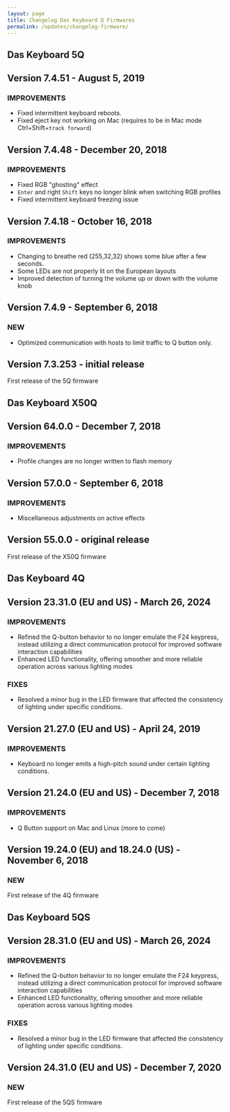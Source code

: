 ```yaml
---
layout: page
title: Changelog Das Keyboard Q Firmwares
permalink: /updates/changelog-firmware/
---
```


## **Das Keyboard 5Q**

## Version 7.4.51 - August 5, 2019

### IMPROVEMENTS

- Fixed intermittent keyboard reboots.
- Fixed eject key not working on Mac (requires to be in Mac mode Ctrl+Shift+`track forward`)

## Version 7.4.48 - December 20, 2018

### IMPROVEMENTS

- Fixed RGB "ghosting" effect
- `Enter` and right `Shift` keys no longer blink when switching RGB profiles
- Fixed intermittent keyboard freezing issue

## Version 7.4.18 - October 16, 2018

### IMPROVEMENTS

- Changing to breathe red (255,32,32) shows some blue after a few seconds.
- Some LEDs are not properly lit on the European layouts
- Improved detection of turning the volume up or down with the volume knob

## Version 7.4.9 - September 6, 2018

### NEW

- Optimized communication with hosts to limit traffic to Q button only.

## Version 7.3.253 - initial release

First release of the 5Q firmware

## **Das Keyboard X50Q**

## Version 64.0.0 - December 7, 2018

### IMPROVEMENTS

- Profile changes are no longer written to flash memory

## Version 57.0.0 - September 6, 2018

### IMPROVEMENTS

- Miscellaneous adjustments on active effects

## Version 55.0.0 - original release

First release of the X50Q firmware

## **Das Keyboard 4Q**

## Version 23.31.0 (EU and US) - March 26, 2024

### IMPROVEMENTS

- Refined the Q-button behavior to no longer emulate the F24 keypress, instead utilizing a direct communication protocol for improved software interaction capabilities
- Enhanced LED functionality, offering smoother and more reliable operation across various lighting modes

### FIXES

- Resolved a minor bug in the LED firmware that affected the consistency of lighting under specific conditions.

## Version 21.27.0 (EU and US) - April 24, 2019

### IMPROVEMENTS

- Keyboard no longer emits a high-pitch sound under certain lighting conditions.

## Version 21.24.0 (EU and US) - December 7, 2018

### IMPROVEMENTS

- Q Button support on Mac and Linux (more to come)

## Version 19.24.0 (EU) and 18.24.0 (US) - November 6, 2018

### NEW

First release of the 4Q firmware

## **Das Keyboard 5QS**


## Version 28.31.0 (EU and US) - March 26, 2024

### IMPROVEMENTS

- Refined the Q-button behavior to no longer emulate the F24 keypress, instead utilizing a direct communication protocol for improved software interaction capabilities
- Enhanced LED functionality, offering smoother and more reliable operation across various lighting modes

### FIXES

- Resolved a minor bug in the LED firmware that affected the consistency of lighting under specific conditions.

## Version 24.31.0 (EU and US) - December 7, 2020

### NEW

First release of the 5QS firmware
